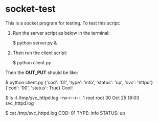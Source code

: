 socket-test
===========

This is a socket program for testing. To test this script:

1. Run the server script as below in the terminal:

    $ python server.py  &

2. Then run the client script:

    $ python client.py

Then the __OUT_PUT__ should be like:

$ python client.py 
{'cod': '01', 'type': 'info', 'status': 'up', 'svc': 'httpd'}
{'cod': '00', 'status': True}
Cool!

$ ls -l /tmp/svc_httpd.log 
-rw-r--r--. 1 root root 30 Oct 25 18:03 svc_httpd.log

$ cat /tmp/svc_httpd.log 
COD: 01
TYPE: info
STATUS: up
